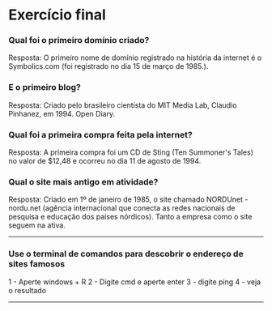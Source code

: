 # Exercício final

### Qual foi o primeiro domínio criado?
Resposta: O primeiro nome de domínio registrado na história da internet é o  Symbolics.com (foi registrado no dia 15 de março de 1985.).

### E o primeiro blog?
Resposta: Criado pelo brasileiro cientista do MIT Media Lab, Claudio Pinhanez, em 1994. Open Diary.

### Qual foi a primeira compra feita pela internet?
Resposta: A primeira compra foi um CD de Sting (Ten Summoner's Tales) no valor de $12,48 e ocorreu no dia 11 de agosto de 1994.

### Qual o site mais antigo em atividade?
Resposta: Criado em 1º de janeiro de 1985, o site chamado NORDUnet - nordu.net (agência internacional que conecta as redes nacionais de pesquisa e educação dos países nórdicos). Tanto a empresa como o site seguem na ativa.

---

### Use o terminal de comandos para descobrir o endereço de sites famosos
1 - Aperte windows + R
2 - Digite cmd e aperte enter
3 - digite ping <site>
4 - veja o resultado

---



